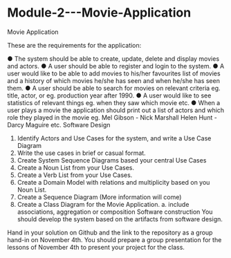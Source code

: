 # Module-2---Movie-Application

Movie Application

These are the requirements for the application:

●	The system should be able to create, update, delete and display movies and actors.
●	A user should be able to register and login to the system.
●	A user would like to be able to add movies to his/her favourites list of movies and a history of which movies he/she has seen and when he/she has seen them.
●	A user should be able to search for movies on relevant criteria eg. title, actor, or eg. production year after 1990.
●	A user would like to see statistics of relevant things eg. when they saw which movie etc.
●	When a user plays a movie the application should print out a list of actors and which role they played in the movie eg. 
Mel Gibson - Nick Marshall
Helen Hunt - Darcy Maguire
etc.
Software Design
1.	Identify Actors and Use Cases for the system, and write a Use Case Diagram
2.	Write the use cases in brief or casual format.
3.	Create System Sequence Diagrams based your central Use Cases
4.	Create a Noun List from your Use Cases.
5.	Create a Verb List from your Use Cases.
6.	Create a Domain Model with relations and multiplicity based on you Noun List.
7.	Create a Sequence Diagram (More information will come)
8.	Create a Class Diagram for the Movie Application.
a.	include associations, aggregation or composition
Software construction
You should develop the system based on the artifacts from software design.



Hand in your solution on Github and the link to the repository as a group hand-in on November 4th. You should prepare a group presentation for the lessons of November 4th to present your project for the class.
